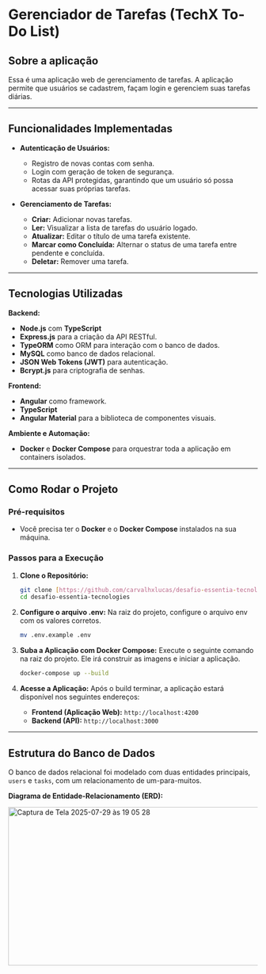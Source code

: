 # Gerenciador de Tarefas (TechX To-Do List)

## Sobre a aplicação

Essa é uma aplicação web de gerenciamento de tarefas. A aplicação permite que usuários se cadastrem, façam login e gerenciem suas tarefas diárias.

---

## Funcionalidades Implementadas

* **Autenticação de Usuários:**
    * Registro de novas contas com senha.
    * Login com geração de token de segurança.
    * Rotas da API protegidas, garantindo que um usuário só possa acessar suas próprias tarefas.

* **Gerenciamento de Tarefas:**
    * **Criar:** Adicionar novas tarefas.
    * **Ler:** Visualizar a lista de tarefas do usuário logado.
    * **Atualizar:** Editar o título de uma tarefa existente.
    * **Marcar como Concluída:** Alternar o status de uma tarefa entre pendente e concluída.
    * **Deletar:** Remover uma tarefa.

---

## Tecnologias Utilizadas

**Backend:**
* **Node.js** com **TypeScript**
* **Express.js** para a criação da API RESTful.
* **TypeORM** como ORM para interação com o banco de dados.
* **MySQL** como banco de dados relacional.
* **JSON Web Tokens (JWT)** para autenticação.
* **Bcrypt.js** para criptografia de senhas.

**Frontend:**
* **Angular** como framework.
* **TypeScript**
* **Angular Material** para a biblioteca de componentes visuais.

**Ambiente e Automação:**
* **Docker** e **Docker Compose** para orquestrar toda a aplicação em containers isolados.

---

## Como Rodar o Projeto

### Pré-requisitos

* Você precisa ter o **Docker** e o **Docker Compose** instalados na sua máquina.

### Passos para a Execução

1.  **Clone o Repositório:**
    ```bash
    git clone [https://github.com/carvalhxlucas/desafio-essentia-tecnologies.git](https://github.com/carvalhxlucas/desafio-essentia-tecnologies.git)
    cd desafio-essentia-tecnologies
    ```

2.  **Configure o arquivo .env:**
    Na raiz do projeto, configure o arquivo env com os valores corretos.
    ```bash
    mv .env.example .env
    ```

3.  **Suba a Aplicação com Docker Compose:**
    Execute o seguinte comando na raiz do projeto. Ele irá construir as imagens e iniciar a aplicação.
    ```bash
    docker-compose up --build
    ```

4.  **Acesse a Aplicação:**
    Após o build terminar, a aplicação estará disponível nos seguintes endereços:
    * **Frontend (Aplicação Web):** `http://localhost:4200`
    * **Backend (API):** `http://localhost:3000`

---

## Estrutura do Banco de Dados

O banco de dados relacional foi modelado com duas entidades principais, `users` e `tasks`, com um relacionamento de um-para-muitos.

**Diagrama de Entidade-Relacionamento (ERD):**

<img width="799" height="320" alt="Captura de Tela 2025-07-29 às 19 05 28" src="https://github.com/user-attachments/assets/44dad206-ab80-4e5d-9122-dbd15726df54" />

